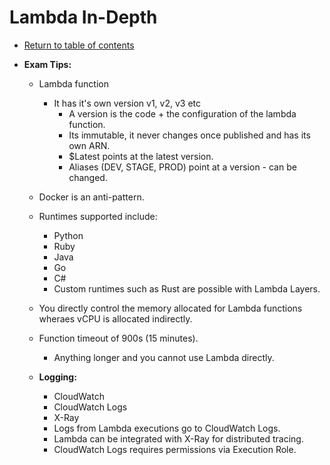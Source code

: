 # Lambda In-Depth

* [Return to table of contents](../../../README.md)

* **Exam Tips:**
  * Lambda function
    * It has it's own version v1, v2, v3 etc
      * A version is the code + the configuration of the lambda function.
      * Its immutable, it never changes once published and has its own ARN.
      * $Latest points at the latest version.
      * Aliases (DEV, STAGE, PROD) point at a version - can be changed.
  * Docker is an anti-pattern.
  * Runtimes supported include:
    * Python
    * Ruby
    * Java
    * Go
    * C#
    * Custom runtimes such as Rust are possible with Lambda Layers.
  * You directly control the memory allocated for Lambda functions wheraes vCPU is allocated indirectly.
  * Function timeout of 900s (15 minutes).
    * Anything longer and you cannot use Lambda directly.

  * **Logging:**
    * CloudWatch
    * CloudWatch Logs
    * X-Ray
    * Logs from Lambda executions go to CloudWatch Logs.
    * Lambda can be integrated with X-Ray for distributed tracing.
    * CloudWatch Logs requires permissions via Execution Role.
